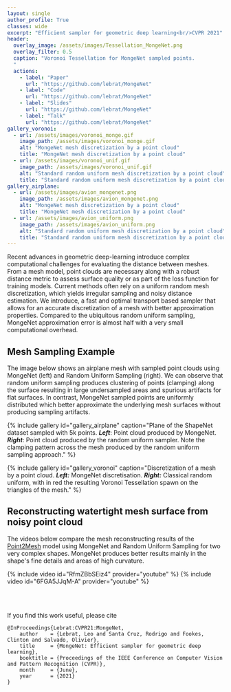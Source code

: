 ```yaml
---
layout: single
author_profile: True
classes: wide
excerpt: "Efficient sampler for geometric deep learning<br/>CVPR 2021"
header:
  overlay_image: /assets/images/Tessellation_MongeNet.png
  overlay_filter: 0.5
  caption: "Voronoi Tessellation for MongeNet sampled points.
  "
  actions:
    - label: "Paper"
      url: "https://github.com/lebrat/MongeNet"
    - label: "Code"
      url: "https://github.com/lebrat/MongeNet"
    - label: "Slides"
      url: "https://github.com/lebrat/MongeNet"
    - label: "Talk"
      url: "https://github.com/lebrat/MongeNet"
gallery_voronoi:
  - url: /assets/images/voronoi_monge.gif
    image_path: /assets/images/voronoi_monge.gif
    alt: "MongeNet mesh discretization by a point cloud"
    title: "MongeNet mesh discretization by a point cloud"
  - url: /assets/images/voronoi_unif.gif
    image_path: /assets/images/voronoi_unif.gif
    alt: "Standard random uniform mesh discretization by a point cloud"
    title: "Standard random uniform mesh discretization by a point cloud" 
gallery_airplane:
  - url: /assets/images/avion_mongenet.png
    image_path: /assets/images/avion_mongenet.png
    alt: "MongeNet mesh discretization by a point cloud"
    title: "MongeNet mesh discretization by a point cloud"
  - url: /assets/images/avion_uniform.png
    image_path: /assets/images/avion_uniform.png
    alt: "Standard random uniform mesh discretization by a point cloud"
    title: "Standard random uniform mesh discretization by a point cloud" 
---
```



Recent advances in geometric deep-learning introduce complex computational challenges for evaluating the distance between meshes. From a mesh model, point clouds are necessary along with a robust distance metric to assess surface quality or as part of the loss function for training models. Current methods often rely on a uniform random mesh discretization, which yields irregular sampling and noisy distance estimation. We introduce, a fast and optimal transport based sampler that allows for an accurate discretization of a mesh with better approximation properties. Compared to the ubiquitous random uniform sampling, MongeNet approximation error is almost half with a very small computational overhead.


## Mesh Sampling Example

The image below shows an airplane mesh with sampled point clouds using MongeNet (left) and Random Uniform Sampling (right). We can observe that random uniform sampling produces clustering of points (clamping) along the surface resulting in large undersampled areas and spurious artifacts for flat surfaces. In contrast, MongeNet sampled points are uniformly distributed which better approximate the underlying mesh surfaces without producing sampling artifacts.

<!-- {% include figure image_path="/assets/images/avion_both.png" alt="Mesh sampling example" caption="Plane of the ShapeNet dataset sampled with 5k points. ***Left***: Point cloud produced by MongeNet. ***Right***: Point cloud produced by the random uniform sampler. Note the clamping pattern across the mesh produced by the random uniform sampling approach." %} -->

{% include gallery id="gallery_airplane" caption="Plane of the ShapeNet dataset sampled with 5k points. ***Left***: Point cloud produced by MongeNet. ***Right***: Point cloud produced by the random uniform sampler. Note the clamping pattern across the mesh produced by the random uniform sampling approach." %}

{% include gallery id="gallery_voronoi" caption="Discretization of a mesh by a point cloud. ***Left:*** MongeNet discretisation. ***Right:*** Classical random uniform, with
in red the resulting Voronoi Tessellation spawn on the triangles of the mesh." %}


<!-- 
![image-left]({{ site.url }}{{ site.baseurl }}/assets/images/voronoi_monge.gif){: .align-left}

![image-right]({{ site.url }}{{ site.baseurl }}/assets/images/voronoi_unif.gif){: .align-right} -->

<!-- {% include figure image_path="/assets/images/voronoi_monge.gif" alt="" caption="" %} -->

<!-- {% include figure image_path="/assets/images/voronoi_unif.gif" alt="" caption="" %} -->



## Reconstructing watertight mesh surface from noisy point cloud 

The videos below compare the mesh reconstructing results of the [Point2Mesh](https://ranahanocka.github.io/point2mesh/) model using MongeNet and Random Uniform Sampling for two very complex shapes. MongeNet produces better results mainly in the shape's fine details and areas of high curvature.

{% include video id="RfmZBbSEiz4" provider="youtube" %}
{% include video id="6FGA5JJqM-A" provider="youtube" %}

<br/><br/>

If you find this work useful, please cite
```
@InProceedings{Lebrat:CVPR21:MongeNet,
    author    = {Lebrat, Leo and Santa Cruz, Rodrigo and Fookes, Clinton and Salvado, Olivier},
    title     = {MongeNet: Efficient sampler for geometric deep learning},
    booktitle = {Proceedings of the IEEE Conference on Computer Vision and Pattern Recognition (CVPR)},
    month     = {June},
    year      = {2021}
}
```